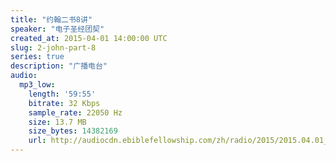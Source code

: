 ```yaml
---
title: "约翰二书8讲"
speaker: "电子圣经团契"
created_at: 2015-04-01 14:00:00 UTC
slug: 2-john-part-8
series: true
description: "广播电台"
audio:
  mp3_low:
    length: '59:55'
    bitrate: 32 Kbps
    sample_rate: 22050 Hz
    size: 13.7 MB
    size_bytes: 14382169
    url: http://audiocdn.ebiblefellowship.com/zh/radio/2015/2015.04.01_EBF_-_2_John_Part_8.mp3
---
```

